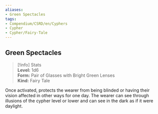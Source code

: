 ```yaml
---
aliases:
- Green Spectacles
tags:
- Compendium/CSRD/en/Cyphers
- Cypher
- Cypher/Fairy-Tale
---
```


  
## Green Spectacles  
>[!info] Stats  
> **Level:** 1d6  
> **Form:** Pair of Glasses with Bright Green Lenses  
> **Kind:** Fairy Tale
  
Once activated, protects the wearer from being blinded or having their vision affected in other ways for one day. The wearer can see through illusions of the cypher level or lower and can see in the dark as if it were daylight.